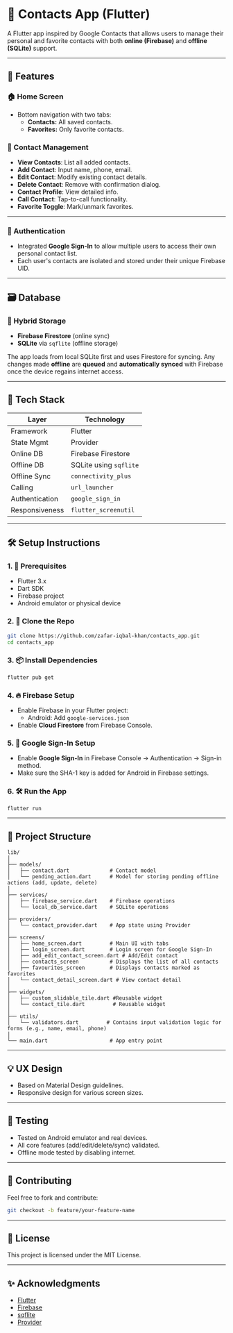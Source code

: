 # 📇 Contacts App (Flutter)

A Flutter app inspired by Google Contacts that allows users to manage their personal and favorite contacts with both **online (Firebase)** and **offline (SQLite)** support.

---

## 🚀 Features

### 🏠 Home Screen
- Bottom navigation with two tabs:
  - **Contacts:** All saved contacts.
  - **Favorites:** Only favorite contacts.

### 👤 Contact Management
- **View Contacts**: List all added contacts.
- **Add Contact**: Input name, phone, email.
- **Edit Contact**: Modify existing contact details.
- **Delete Contact**: Remove with confirmation dialog.
- **Contact Profile**: View detailed info.
- **Call Contact**: Tap-to-call functionality.
- **Favorite Toggle**: Mark/unmark favorites.

---

### 🔐 Authentication

- Integrated **Google Sign-In** to allow multiple users to access their own personal contact list.
- Each user's contacts are isolated and stored under their unique Firebase UID.

---

## 🗃️ Database

### 🔁 Hybrid Storage
- **Firebase Firestore** (online sync)
- **SQLite** via `sqflite` (offline storage)

The app loads from local SQLite first and uses Firestore for syncing. Any changes made **offline** are **queued** and **automatically synced** with Firebase once the device regains internet access.

---

## 🧱 Tech Stack


| Layer          | Technology                      |
|----------------|---------------------------------|
| Framework      | Flutter                         |
| State Mgmt     | Provider                        |
| Online DB      | Firebase Firestore              |
| Offline DB     | SQLite using `sqflite`          |
| Offline Sync   | `connectivity_plus`             |
| Calling        | `url_launcher`                  |
| Authentication | `google_sign_in`                |
| Responsiveness | `flutter_screenutil`            |


---

## 🛠 Setup Instructions

### 1. 🔧 Prerequisites
- Flutter 3.x
- Dart SDK
- Firebase project
- Android emulator or physical device

### 2. 🔨 Clone the Repo
```bash
git clone https://github.com/zafar-iqbal-khan/contacts_app.git
cd contacts_app
```

### 3. 📦 Install Dependencies
```bash
flutter pub get
```

### 4. 🔥 Firebase Setup
- Enable Firebase in your Flutter project:
  - Android: Add `google-services.json`
- Enable **Cloud Firestore** from Firebase Console.


### 5. 🔑 Google Sign-In Setup
- Enable **Google Sign-In** in Firebase Console → Authentication → Sign-in method.
- Make sure the SHA-1 key is added for Android in Firebase settings.



### 6. 🛠️ Run the App
```bash
flutter run
```

---

## 📁 Project Structure

```
lib/
│
├── models/
│   ├── contact.dart             # Contact model
│   └── pending_action.dart      # Model for storing pending offline actions (add, update, delete)
│
├── services/
│   ├── firebase_service.dart    # Firebase operations
│   └── local_db_service.dart    # SQLite operations
│
├── providers/
│   └── contact_provider.dart    # App state using Provider
│
├── screens/
│   ├── home_screen.dart         # Main UI with tabs
│   ├── login_screen.dart        # Login screen for Google Sign-In
│   ├── add_edit_contact_screen.dart # Add/Edit contact
│   ├── contacts_screen          # Displays the list of all contacts
│   ├── favourites_screen        # Displays contacts marked as favorites
│   └── contact_detail_screen.dart # View contact detail
│
├── widgets/
│   ├── custom_slidable_tile.dart #Reusable widget 
│   └── contact_tile.dart         # Reusable widget
│
├── utils/
│   └── validators.dart         # Contains input validation logic for forms (e.g., name, email, phone)
│
└── main.dart                    # App entry point
```

---

## 💡 UX Design

- Based on Material Design guidelines.
- Responsive design for various screen sizes.

---

## 🧪 Testing

- Tested on Android emulator and real devices.
- All core features (add/edit/delete/sync) validated.
- Offline mode tested by disabling internet.

---

## 🙌 Contributing

Feel free to fork and contribute:

```bash
git checkout -b feature/your-feature-name
```

---

## 📜 License

This project is licensed under the MIT License.

---

## ✨ Acknowledgments

- [Flutter](https://flutter.dev/)
- [Firebase](https://firebase.google.com/)
- [sqflite](https://pub.dev/packages/sqflite)
- [Provider](https://pub.dev/packages/provider)